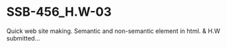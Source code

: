 # SSB-456_H.W-03
Quick web site making. Semantic and non-semantic element in html. &amp; H.W submitted...
